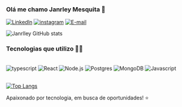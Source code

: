 ### Olá me chamo Janrley Mesquita 🤙
[![Linkedln](https://img.shields.io/badge/LinkedIn-0077B5?style=for-the-badge&logo=linkedin&logoColor=white)](www.linkedin.com/in/janrley-mesquita-196650239)
[![instagram](https://img.shields.io/badge/Instagram-E4405F?style=for-the-badge&logo=instagram&logoColor=white)](https://www.instagram.com/janrlley_mesquita/)
[![E-mail](https://img.shields.io/badge/Gmail-D14836?style=for-the-badge&logo=gmail&logoColor=white)](janrleymesquita@gmail.com)

![Janrlley GitHub stats](https://github-readme-stats.vercel.app/api?username=Janrlley&show_icons=true&theme=tokyonight)

### Tecnologias que utilizo 👨‍💻
<div style="display: inline_block"><br/>
  <img align="center" alt="typescript" src="https://img.shields.io/badge/TypeScript-007ACC?style=for-the-badge&logo=typescript&logoColor=white"/>
  <img align="center" alt="React" src="https://img.shields.io/badge/React-20232A?style=for-the-badge&logo=react&logoColor=61DAFB"/>
  <img align="center" alt="Node.js" src="https://img.shields.io/badge/Node.js-43853D?style=for-the-badge&logo=node.js&logoColor=white"/>
  <img align="center" alt="Postgres" src="https://img.shields.io/badge/PostgreSQL-316192?style=for-the-badge&logo=postgresql&logoColor=white"/>
  <img align="center" alt="MongoDB" src="https://img.shields.io/badge/MongoDB-4EA94B?style=for-the-badge&logo=mongodb&logoColor=white"/>
  <img align="center" alt="Javascript" src="https://img.shields.io/badge/JavaScript-F7DF1E?style=for-the-badge&logo=javascript&logoColor=black"/>
</div><br/>

[![Top Langs](https://github-readme-stats.vercel.app/api/top-langs/?username=Janrlley)](https://github.com/Janrlley/github-readme-stats)

Apaixonado por tecnologia, em busca de oportunidades! ⭐
